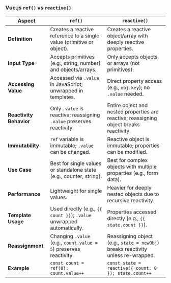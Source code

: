 ### Vue.js `ref()` vs `reactive()`

| **Aspect**                | **`ref()`**                                                                 | **`reactive()`**                                                             |
|---------------------------|-----------------------------------------------------------------------------|------------------------------------------------------------------------------|
| **Definition**            | Creates a reactive reference to a single value (primitive or object).       | Creates a reactive object/array with deeply reactive properties.             |
| **Input Type**            | Accepts primitives (e.g., string, number) and objects/arrays.               | Only accepts objects or arrays (not primitives).                            |
| **Accessing Value**       | Accessed via `.value` in JavaScript; unwrapped in templates.                | Direct property access (e.g., `obj.key`); no `.value` needed.               |
| **Reactivity Behavior**   | Only `.value` is reactive; reassigning `.value` preserves reactivity.       | Entire object and nested properties are reactive; reassigning object breaks reactivity. |
| **Immutability**          | `ref` variable is immutable; `.value` can be changed.                       | Reactive object is immutable; properties can be modified.                   |
| **Use Case**              | Best for single values or standalone state (e.g., counter, string).         | Best for complex objects with multiple properties (e.g., form data).        |
| **Performance**           | Lightweight for single values.                                              | Heavier for deeply nested objects due to recursive reactivity.              |
| **Template Usage**        | Used directly (e.g., `{{ count }}`); `.value` unwrapped automatically.      | Properties accessed directly (e.g., `{{ state.count }}`).                  |
| **Reassignment**          | Changing `.value` (e.g., `count.value = 5`) preserves reactivity.           | Reassigning object (e.g., `state = newObj`) breaks reactivity unless re-wrapped. |
| **Example**               | ```const count = ref(0); count.value++```                                  | ```const state = reactive({ count: 0 }); state.count++```                   |